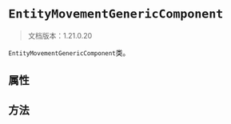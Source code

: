 # `EntityMovementGenericComponent`

> 文档版本：1.21.0.20

`EntityMovementGenericComponent`类。

## 属性

## 方法
